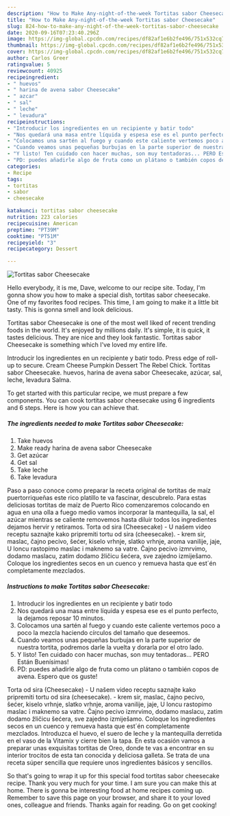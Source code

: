 ```yaml
---
description: "How to Make Any-night-of-the-week Tortitas sabor Cheesecake"
title: "How to Make Any-night-of-the-week Tortitas sabor Cheesecake"
slug: 824-how-to-make-any-night-of-the-week-tortitas-sabor-cheesecake
date: 2020-09-16T07:23:40.296Z
image: https://img-global.cpcdn.com/recipes/df82af1e6b2fe496/751x532cq70/tortitas-sabor-cheesecake-foto-principal.jpg
thumbnail: https://img-global.cpcdn.com/recipes/df82af1e6b2fe496/751x532cq70/tortitas-sabor-cheesecake-foto-principal.jpg
cover: https://img-global.cpcdn.com/recipes/df82af1e6b2fe496/751x532cq70/tortitas-sabor-cheesecake-foto-principal.jpg
author: Carlos Greer
ratingvalue: 5
reviewcount: 40925
recipeingredient:
- " huevos"
- " harina de avena sabor Cheesecake"
- " azcar"
- " sal"
- " leche"
- " levadura"
recipeinstructions:
- "Introducir los ingredientes en un recipiente y batir todo"
- "Nos quedará una masa entre líquida y espesa ese es el punto perfecto, la dejamos reposar 10 minutos."
- "Colocamos una sartén al fuego y cuando este caliente vertemos poco a poco la mezcla haciendo círculos del tamaño que deseemos."
- "Cuando veamos unas pequeñas burbujas en la parte superior de nuestra tortita, podremos darle la vuelta y dorarla por el otro lado."
- "Y listo! Ten cuidado con hacer muchas, son muy tentadoras... PERO Están Buenísimas!"
- "PD: puedes añadirle algo de fruta como un plátano o también copos de avena. Espero que os guste!"
categories:
- Recipe
tags:
- tortitas
- sabor
- cheesecake

katakunci: tortitas sabor cheesecake 
nutrition: 223 calories
recipecuisine: American
preptime: "PT39M"
cooktime: "PT51M"
recipeyield: "3"
recipecategory: Dessert

---
```



![Tortitas sabor Cheesecake](https://img-global.cpcdn.com/recipes/df82af1e6b2fe496/751x532cq70/tortitas-sabor-cheesecake-foto-principal.jpg)

Hello everybody, it is me, Dave, welcome to our recipe site. Today, I'm gonna show you how to make a special dish, tortitas sabor cheesecake. One of my favorites food recipes. This time, I am going to make it a little bit tasty. This is gonna smell and look delicious.

Tortitas sabor Cheesecake is one of the most well liked of recent trending foods in the world. It's enjoyed by millions daily. It's simple, it is quick, it tastes delicious. They are nice and they look fantastic. Tortitas sabor Cheesecake is something which I've loved my entire life.

Introducir los ingredientes en un recipiente y batir todo. Press edge of roll-up to secure. Cream Cheese Pumpkin Dessert The Rebel Chick. Tortitas sabor Cheesecake. huevos, harina de avena sabor Cheesecake, azúcar, sal, leche, levadura Salma.


To get started with this particular recipe, we must prepare a few components. You can cook tortitas sabor cheesecake using 6 ingredients and 6 steps. Here is how you can achieve that.

<!--inarticleads1-->

##### The ingredients needed to make Tortitas sabor Cheesecake:

1. Take  huevos
1. Make ready  harina de avena sabor Cheesecake
1. Get  azúcar
1. Get  sal
1. Take  leche
1. Take  levadura


Paso a paso conoce como preparar la receta original de tortitas de maíz puertorriqueñas este rico platillo te va fascinar, descubrelo. Para estas deliciosas tortitas de maíz de Puerto Rico comenzaremos colocando en agua en una olla a fuego medio vamos incorporar la mantequilla, la sal, el azúcar mientras se caliente removemos hasta diluir todos los ingredientes dejamos hervir y retiramos. Torta od sira (Cheesecake) - U našem video receptu saznajte kako pripremiti tortu od sira (cheesecake). - krem sir, maslac, čajno pecivo, šećer, kiselo vrhnje, slatko vrhnje, aroma vanilije, jaje, U loncu rastopimo maslac i maknemo sa vatre. Čajno pecivo izmrvimo, dodamo maslacu, zatim dodamo žličicu šećera, sve zajedno izmiješamo. Coloque los ingredientes secos en un cuenco y remueva hasta que est´én completamente mezclados. 

<!--inarticleads2-->

##### Instructions to make Tortitas sabor Cheesecake:

1. Introducir los ingredientes en un recipiente y batir todo
1. Nos quedará una masa entre líquida y espesa ese es el punto perfecto, la dejamos reposar 10 minutos.
1. Colocamos una sartén al fuego y cuando este caliente vertemos poco a poco la mezcla haciendo círculos del tamaño que deseemos.
1. Cuando veamos unas pequeñas burbujas en la parte superior de nuestra tortita, podremos darle la vuelta y dorarla por el otro lado.
1. Y listo! Ten cuidado con hacer muchas, son muy tentadoras... PERO Están Buenísimas!
1. PD: puedes añadirle algo de fruta como un plátano o también copos de avena. Espero que os guste!


Torta od sira (Cheesecake) - U našem video receptu saznajte kako pripremiti tortu od sira (cheesecake). - krem sir, maslac, čajno pecivo, šećer, kiselo vrhnje, slatko vrhnje, aroma vanilije, jaje, U loncu rastopimo maslac i maknemo sa vatre. Čajno pecivo izmrvimo, dodamo maslacu, zatim dodamo žličicu šećera, sve zajedno izmiješamo. Coloque los ingredientes secos en un cuenco y remueva hasta que est´én completamente mezclados. Introduzca el huevo, el suero de leche y la mantequilla derretida en el vaso de la Vitamix y cierre bien la tapa. En esta ocasión vamos a preparar unas exquisitas tortitas de Oreo, donde te vas a encontrar en su interior trocitos de esta tan conocida y deliciosa galleta. Se trata de una receta súper sencilla que requiere unos ingredientes básicos y sencillos. 

So that's going to wrap it up for this special food tortitas sabor cheesecake recipe. Thank you very much for your time. I am sure you can make this at home. There is gonna be interesting food at home recipes coming up. Remember to save this page on your browser, and share it to your loved ones, colleague and friends. Thanks again for reading. Go on get cooking!
